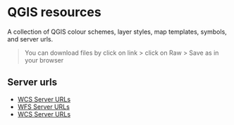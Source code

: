 # QGIS resources

A collection of QGIS colour schemes, layer styles, map templates, symbols, and server urls.

> You can download files by click on link > click on Raw > Save as in your browser

## Server urls
- [WCS Server URLs](server-urls/wcs_server.xml)
- [WFS Server URLs](server-urls/wfs_server.xml)
- [WCS Server URLs](server-urls/wms_server.xml)
